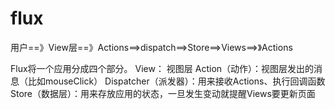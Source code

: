 # flux


用户==》View层==》Actions==>dispatch==>Store==>Views==>》Actions


Flux将一个应用分成四个部分。
View： 视图层 
Action（动作）：视图层发出的消息（比如mouseClick） 
Dispatcher（派发器）：用来接收Actions、执行回调函数
Store（数据层）：用来存放应用的状态，一旦发生变动就提醒Views要更新页面

